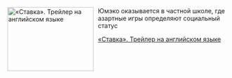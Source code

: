 <!--2025-04-25 11:00:29-->
<div class="yb">
  <div class="rss kino_kino"><a href="https://www.kino-teatr.ru/video/48831/" title="«Ставка». Трейлер на английском языке"><img src="https://www.kino-teatr.ru/video/1/3/48831/poster.jpg" width="196" height="147" align="left" hspace="5" style="margin: 0px 10px 0px 5px" alt="«Ставка». Трейлер на английском языке"/></a>Юмэко оказывается в частной школе, где азартные игры определяют социальный статус <p class="titl"><a href="https://www.kino-teatr.ru/video/48831/">«Ставка». Трейлер на английском языке</a></p></div>
</div>
